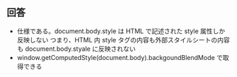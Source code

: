 ## 回答
- 仕様である。document.body.style は HTML で記述された style 属性しか反映しない
  つまり、HTML 内 style タグの内容も外部スタイルシートの内容も document.body.styale に反映されない
- window.getComputedStyle(document.body).backgoundBlendMode で取得できる
